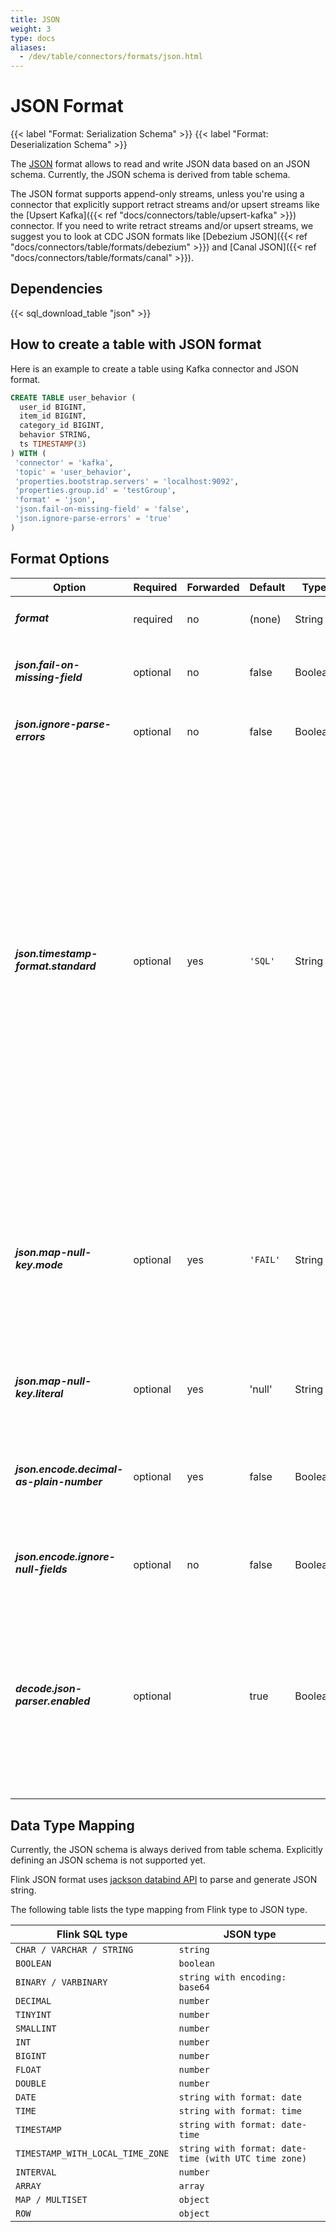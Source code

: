 ```yaml
---
title: JSON
weight: 3
type: docs
aliases:
  - /dev/table/connectors/formats/json.html
---
```

<!--
Licensed to the Apache Software Foundation (ASF) under one
or more contributor license agreements.  See the NOTICE file
distributed with this work for additional information
regarding copyright ownership.  The ASF licenses this file
to you under the Apache License, Version 2.0 (the
"License"); you may not use this file except in compliance
with the License.  You may obtain a copy of the License at

  http://www.apache.org/licenses/LICENSE-2.0

Unless required by applicable law or agreed to in writing,
software distributed under the License is distributed on an
"AS IS" BASIS, WITHOUT WARRANTIES OR CONDITIONS OF ANY
KIND, either express or implied.  See the License for the
specific language governing permissions and limitations
under the License.
-->

# JSON Format

{{< label "Format: Serialization Schema" >}}
{{< label "Format: Deserialization Schema" >}}

The [JSON](https://www.json.org/json-en.html) format allows to read and write JSON data based on an JSON schema. Currently, the JSON schema is derived from table schema.

The JSON format supports append-only streams, unless you're using a connector that explicitly support retract streams and/or upsert streams like the [Upsert Kafka]({{< ref "docs/connectors/table/upsert-kafka" >}}) connector. If you need to write retract streams and/or upsert streams, we suggest you to look at CDC JSON formats like [Debezium JSON]({{< ref "docs/connectors/table/formats/debezium" >}}) and [Canal JSON]({{< ref "docs/connectors/table/formats/canal" >}}).

Dependencies
------------

{{< sql_download_table "json" >}}

How to create a table with JSON format
----------------

Here is an example to create a table using Kafka connector and JSON format.

```sql
CREATE TABLE user_behavior (
  user_id BIGINT,
  item_id BIGINT,
  category_id BIGINT,
  behavior STRING,
  ts TIMESTAMP(3)
) WITH (
 'connector' = 'kafka',
 'topic' = 'user_behavior',
 'properties.bootstrap.servers' = 'localhost:9092',
 'properties.group.id' = 'testGroup',
 'format' = 'json',
 'json.fail-on-missing-field' = 'false',
 'json.ignore-parse-errors' = 'true'
)
```

Format Options
----------------

<table class="table table-bordered">
    <thead>
      <tr>
        <th class="text-left" style="width: 25%">Option</th>
        <th class="text-center" style="width: 8%">Required</th>
        <th class="text-center" style="width: 8%">Forwarded</th>
        <th class="text-center" style="width: 7%">Default</th>
        <th class="text-center" style="width: 10%">Type</th>
        <th class="text-center" style="width: 42%">Description</th>
      </tr>
    </thead>
    <tbody>
    <tr>
      <td><h5>format</h5></td>
      <td>required</td>
      <td>no</td>
      <td style="word-wrap: break-word;">(none)</td>
      <td>String</td>
      <td>Specify what format to use, here should be <code>'json'</code>.</td>
    </tr>
    <tr>
      <td><h5>json.fail-on-missing-field</h5></td>
      <td>optional</td>
      <td>no</td>
      <td style="word-wrap: break-word;">false</td>
      <td>Boolean</td>
      <td>Whether to fail if a field is missing or not.</td>
    </tr>
    <tr>
      <td><h5>json.ignore-parse-errors</h5></td>
      <td>optional</td>
      <td>no</td>
      <td style="word-wrap: break-word;">false</td>
      <td>Boolean</td>
      <td>Skip fields and rows with parse errors instead of failing.
      Fields are set to null in case of errors.</td>
    </tr>
    <tr>
      <td><h5>json.timestamp-format.standard</h5></td>
      <td>optional</td>
      <td>yes</td>
      <td style="word-wrap: break-word;"><code>'SQL'</code></td>
      <td>String</td>
      <td>Specify the input and output timestamp format for <code>TIMESTAMP</code> and <code>TIMESTAMP_LTZ</code> type. Currently supported values are <code>'SQL'</code> and <code>'ISO-8601'</code>:
      <ul>
        <li>Option <code>'SQL'</code> will parse input TIMESTAMP values in "yyyy-MM-dd HH:mm:ss.s{precision}" format, e.g "2020-12-30 12:13:14.123", 
        parse input TIMESTAMP_LTZ values in "yyyy-MM-dd HH:mm:ss.s{precision}'Z'" format, e.g "2020-12-30 12:13:14.123Z" and output timestamp in the same format.</li>
        <li>Option <code>'ISO-8601'</code>will parse input TIMESTAMP in "yyyy-MM-ddTHH:mm:ss.s{precision}" format, e.g "2020-12-30T12:13:14.123" 
        parse input TIMESTAMP_LTZ in "yyyy-MM-ddTHH:mm:ss.s{precision}'Z'" format, e.g "2020-12-30T12:13:14.123Z" and output timestamp in the same format.</li>
      </ul>
      </td>
    </tr>
    <tr>
      <td><h5>json.map-null-key.mode</h5></td>
      <td>optional</td>
      <td>yes</td>
      <td style="word-wrap: break-word;"><code>'FAIL'</code></td>
      <td>String</td>
      <td>Specify the handling mode when serializing null keys for map data. Currently supported values are <code>'FAIL'</code>, <code>'DROP'</code> and <code>'LITERAL'</code>:
      <ul>
        <li>Option <code>'FAIL'</code> will throw exception when encountering map with null key.</li>
        <li>Option <code>'DROP'</code> will drop null key entries for map data.</li>
        <li>Option <code>'LITERAL'</code> will replace null key with string literal. The string literal is defined by <code>json.map-null-key.literal</code> option.</li>
      </ul>
      </td>
    </tr>
    <tr>
      <td><h5>json.map-null-key.literal</h5></td>
      <td>optional</td>
      <td>yes</td>
      <td style="word-wrap: break-word;">'null'</td>
      <td>String</td>
      <td>Specify string literal to replace null key when <code>'json.map-null-key.mode'</code> is LITERAL.</td>
    </tr>     
    <tr>
      <td><h5>json.encode.decimal-as-plain-number</h5></td>
      <td>optional</td>
      <td>yes</td>
      <td style="word-wrap: break-word;">false</td>
      <td>Boolean</td>
      <td>Encode all decimals as plain numbers instead of possible scientific notations. By default, decimals may be written using scientific notation. For example, <code>0.000000027</code> is encoded as <code>2.7E-8</code> by default, and will be written as <code>0.000000027</code> if set this option to true.</td>
    </tr>
    <tr>
      <td><h5>json.encode.ignore-null-fields</h5></td>
      <td>optional</td>
      <td>no</td>
      <td style="word-wrap: break-word;">false</td>
      <td>Boolean</td>
      <td>Encode only non-null fields. By default, all fields will be included.</td>
    </tr>
    <tr>
      <td><h5>decode.json-parser.enabled</h5></td>
      <td>optional</td>
      <td></td>
      <td style="word-wrap: break-word;">true</td>
      <td>Boolean</td>
      <td>Whether to use the Jackson <code>JsonParser</code> to decode json. <code>JsonParser</code> is the Jackson JSON streaming API to read JSON data. This is much faster and consumes less memory compared to the previous <code>JsonNode</code> approach. Meanwhile, <code>JsonParser</code> also supports nested projection pushdown when reading data. This option is enabled by default. You can disable and fallback to the previous <code>JsonNode</code> approach when encountering any incompatibility issues.</td>
    </tr>
    </tbody>
</table>

Data Type Mapping
----------------

Currently, the JSON schema is always derived from table schema. Explicitly defining an JSON schema is not supported yet.

Flink JSON format uses [jackson databind API](https://github.com/FasterXML/jackson-databind) to parse and generate JSON string.

The following table lists the type mapping from Flink type to JSON type.

<table class="table table-bordered">
    <thead>
      <tr>
        <th class="text-left">Flink SQL type</th>
        <th class="text-left">JSON type</th>
      </tr>
    </thead>
    <tbody>
    <tr>
      <td><code>CHAR / VARCHAR / STRING</code></td>
      <td><code>string</code></td>
    </tr>
    <tr>
      <td><code>BOOLEAN</code></td>
      <td><code>boolean</code></td>
    </tr>
    <tr>
      <td><code>BINARY / VARBINARY</code></td>
      <td><code>string with encoding: base64</code></td>
    </tr>
    <tr>
      <td><code>DECIMAL</code></td>
      <td><code>number</code></td>
    </tr>
    <tr>
      <td><code>TINYINT</code></td>
      <td><code>number</code></td>
    </tr>
    <tr>
      <td><code>SMALLINT</code></td>
      <td><code>number</code></td>
    </tr>
    <tr>
      <td><code>INT</code></td>
      <td><code>number</code></td>
    </tr>
    <tr>
      <td><code>BIGINT</code></td>
      <td><code>number</code></td>
    </tr>
    <tr>
      <td><code>FLOAT</code></td>
      <td><code>number</code></td>
    </tr>
    <tr>
      <td><code>DOUBLE</code></td>
      <td><code>number</code></td>
    </tr>
    <tr>
      <td><code>DATE</code></td>
      <td><code>string with format: date</code></td>
    </tr>
    <tr>
      <td><code>TIME</code></td>
      <td><code>string with format: time</code></td>
    </tr>
    <tr>
      <td><code>TIMESTAMP</code></td>
      <td><code>string with format: date-time</code></td>
    </tr>
    <tr>
      <td><code>TIMESTAMP_WITH_LOCAL_TIME_ZONE</code></td>
      <td><code>string with format: date-time (with UTC time zone)</code></td>
    </tr>
    <tr>
      <td><code>INTERVAL</code></td>
      <td><code>number</code></td>
    </tr>
    <tr>
      <td><code>ARRAY</code></td>
      <td><code>array</code></td>
    </tr>
    <tr>
      <td><code>MAP / MULTISET</code></td>
      <td><code>object</code></td>
    </tr>
    <tr>
      <td><code>ROW</code></td>
      <td><code>object</code></td>
    </tr>
    </tbody>
</table>




